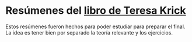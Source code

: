 # Resúmenes del [libro de Teresa Krick](https://cms.dm.uba.ar/depto/public/grado/fascgrado9.pdf)

Estos resúmenes fueron hechos para poder estudiar para preparar el final. La idea es tener bien por separado la teoría relevante y los ejercicios.
